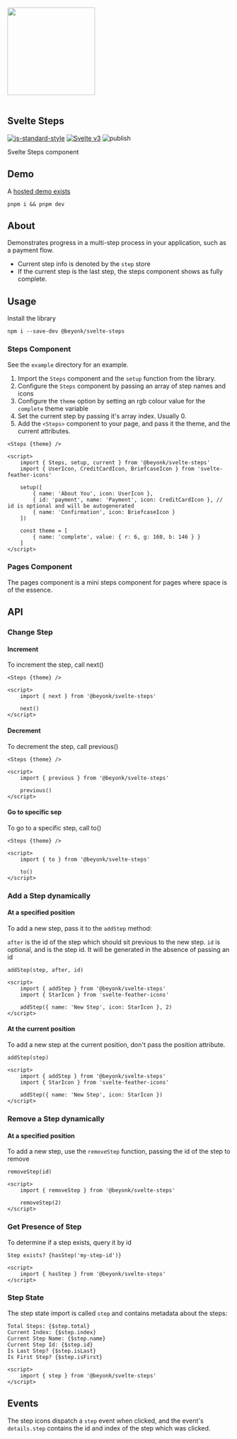 <a href="https://beyonk.com">
    <br />
    <br />
    <img src="https://user-images.githubusercontent.com/218949/144224348-1b3a20d5-d68e-4a7a-b6ac-6946f19f4a86.png" width="198" />
    <br />
    <br />
</a>

## Svelte Steps

[![js-standard-style](https://img.shields.io/badge/code%20style-standard-brightgreen.svg)](http://standardjs.com) [![Svelte v3](https://img.shields.io/badge/svelte-v3-blueviolet.svg)](https://svelte.dev) ![publish](https://github.com/beyonk-adventures/svelte-steps/workflows/publish/badge.svg)

Svelte Steps component

## Demo

A [hosted demo exists](https://svelte.dev/repl/c3a67f7c8df047f484a5dd717ac59f16?version=3.24.1)

```
pnpm i && pnpm dev
```

## About

Demonstrates progress in a multi-step process in your application, such as a payment flow.

* Current step info is denoted by the `step` store
* If the current step is the last step, the steps component shows as fully complete.

## Usage

Install the library

```
npm i --save-dev @beyonk/svelte-steps
```

### Steps Component

See the `example` directory for an example.

1. Import the `Steps` component and the `setup` function from the library.
1. Configure the `Steps` component by passing an array of step names and icons
1. Configure the `theme` option by setting an rgb colour value for the `complete` theme variable
1. Set the current step by passing it's array index. Usually 0.
1. Add the `<Steps>` component to your page, and pass it the theme, and the current attributes.

```
<Steps {theme} />

<script>
	import { Steps, setup, current } from '@beyonk/svelte-steps'
	import { UserIcon, CreditCardIcon, BriefcaseIcon } from 'svelte-feather-icons'
	
	setup([
		{ name: 'About You', icon: UserIcon },
		{ id: 'payment', name: 'Payment', icon: CreditCardIcon }, // id is optional and will be autogenerated
		{ name: 'Confirmation', icon: BriefcaseIcon }
	])
	
	const theme = [
		{ name: 'complete', value: { r: 6, g: 160, b: 146 } }
	]
</script>
```

### Pages Component

The pages component is a mini steps component for pages where space is of the essence.

## API

### Change Step

#### Increment

To increment the step, call next()

```
<Steps {theme} />

<script>
	import { next } from '@beyonk/svelte-steps'
	
	next()
</script>
```

#### Decrement

To decrement the step, call previous()

```
<Steps {theme} />

<script>
	import { previous } from '@beyonk/svelte-steps'
	
	previous()
</script>
```

#### Go to specific sep

To go to a specific step, call to()

```
<Steps {theme} />

<script>
	import { to } from '@beyonk/svelte-steps'
	
	to()
</script>
```

### Add a Step dynamically

#### At a specified position

To add a new step, pass it to the `addStep` method:

`after` is the id of the step which should sit previous to the new step.
`id` is optional, and is the step id. It will be generated in the absence of passing an id

`addStep(step, after, id)`

```
<script>
	import { addStep } from '@beyonk/svelte-steps'
	import { StarIcon } from 'svelte-feather-icons'
	
	addStep({ name: 'New Step', icon: StarIcon }, 2)
</script>
```

#### At the current position

To add a new step at the current position, don't pass the position attribute.

`addStep(step)`

```
<script>
	import { addStep } from '@beyonk/svelte-steps'
	import { StarIcon } from 'svelte-feather-icons'
	
	addStep({ name: 'New Step', icon: StarIcon })
</script>
```

### Remove a Step dynamically

#### At a specified position

To add a new step, use the `removeStep` function, passing the id of the step to remove

`removeStep(id)`

```
<script>
	import { removeStep } from '@beyonk/svelte-steps'
	
	removeStep(2)
</script>
```

### Get Presence of Step

To determine if a step exists, query it by id

```
Step exists? {hasStep('my-step-id')}

<script>
	import { hasStep } from '@beyonk/svelte-steps'
</script>
```

### Step State

The step state import is called `step` and contains metadata about the steps:

```
Total Steps: {$step.total}
Current Index: {$step.index}
Current Step Name: {$step.name}
Current Step Id: {$step.id}
Is Last Step? {$step.isLast}
Is First Step? {$step.isFirst}

<script>
	import { step } from '@beyonk/svelte-steps'
</script>
```

## Events

The step icons dispatch a `step` event when clicked, and the event's `details.step` contains the id and index of the step which was clicked.

